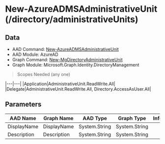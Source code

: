 # New-AzureADMSAdministrativeUnit (/directory/administrativeUnits)

## Data

+ AAD Command: [New-AzureADMSAdministrativeUnit](https://docs.microsoft.com/en-us/powershell/module/AzureAD/New-AzureADMSAdministrativeUnit)
+ AAD Module: AzureAD
+ Graph Command: [New-MgDirectoryAdministrativeUnit](https://docs.microsoft.com/en-us/powershell/module/Microsoft.Graph.Identity.DirectoryManagement/New-MgDirectoryAdministrativeUnit)
+ Graph Module: Microsoft.Graph.Identity.DirectoryManagement

> Scopes Needed (any one)

|---|---|
|Application|AdministrativeUnit.ReadWrite.All|
|Delegate|AdministrativeUnit.ReadWrite.All, Directory.AccessAsUser.All|

## Parameters

|AAD Name|Graph Name|AAD Type|Graph Type|Infos|
|---|---|---|---|---|
|DisplayName|DisplayName|System.String|System.String||
|Description|Description|System.String|System.String||

